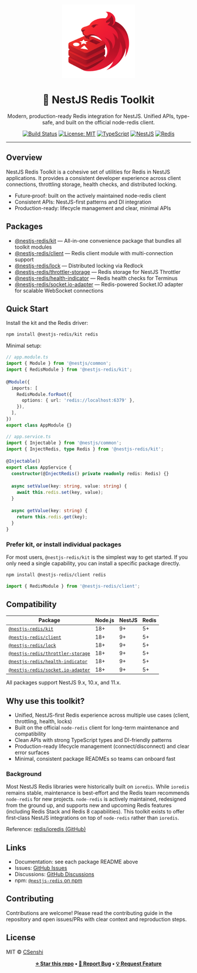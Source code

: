 <div align="center">

<img src="docs/images/logo.png" alt="NestJS Redis Toolkit Logo" width="200" height="200">

# 🚀 NestJS Redis Toolkit

Modern, production-ready Redis integration for NestJS. Unified APIs, type-safe, and built on the official node-redis client.

[![Build Status](https://github.com/CSenshi/nestjs-redis/workflows/CI/badge.svg)](https://github.com/CSenshi/nestjs-redis/actions)
[![License: MIT](https://img.shields.io/badge/License-MIT-yellow.svg)](https://opensource.org/licenses/MIT)
[![TypeScript](https://img.shields.io/badge/TypeScript-Ready-blue.svg)](https://www.typescriptlang.org/)
[![NestJS](https://img.shields.io/badge/NestJS-9%2B-red.svg)](https://nestjs.com/)
[![Redis](https://img.shields.io/badge/Redis-5+-red.svg)](https://redis.io/)

</div>

---

## Overview

NestJS Redis Toolkit is a cohesive set of utilities for Redis in NestJS applications. It provides a consistent developer experience across client connections, throttling storage, health checks, and distributed locking.

- Future‑proof: built on the actively maintained node-redis client
- Consistent APIs: NestJS-first patterns and DI integration
- Production-ready: lifecycle management and clear, minimal APIs

## Packages

- [@nestjs-redis/kit](packages/kit/README.md) — All-in-one convenience package that bundles all toolkit modules
- [@nestjs-redis/client](packages/client/README.md) — Redis client module with multi-connection support
- [@nestjs-redis/lock](packages/lock/README.md) — Distributed locking via Redlock
- [@nestjs-redis/throttler-storage](packages/throttler-storage/README.md) — Redis storage for NestJS Throttler
- [@nestjs-redis/health-indicator](packages/health-indicator/README.md) — Redis health checks for Terminus
- [@nestjs-redis/socket.io-adapter](packages/socket.io-adapter/README.md) — Redis-powered Socket.IO adapter for scalable WebSocket connections

## Quick Start

Install the kit and the Redis driver:

```bash
npm install @nestjs-redis/kit redis
```

Minimal setup:

```typescript
// app.module.ts
import { Module } from '@nestjs/common';
import { RedisModule } from '@nestjs-redis/kit';

@Module({
  imports: [
    RedisModule.forRoot({
      options: { url: 'redis://localhost:6379' },
    }),
  ],
})
export class AppModule {}
```

```typescript
// app.service.ts
import { Injectable } from '@nestjs/common';
import { InjectRedis, type Redis } from '@nestjs-redis/kit';

@Injectable()
export class AppService {
  constructor(@InjectRedis() private readonly redis: Redis) {}

  async setValue(key: string, value: string) {
    await this.redis.set(key, value);
  }

  async getValue(key: string) {
    return this.redis.get(key);
  }
}
```

### Prefer kit, or install individual packages

For most users, `@nestjs-redis/kit` is the simplest way to get started. If you only need a single capability, you can install a specific package directly.

```bash
npm install @nestjs-redis/client redis
```

```typescript
import { RedisModule } from '@nestjs-redis/client';
```

## Compatibility

| Package                                                                                            | Node.js | NestJS | Redis |
| -------------------------------------------------------------------------------------------------- | ------- | ------ | ----- |
| [`@nestjs-redis/kit`](https://www.npmjs.com/package/@nestjs-redis/kit)                             | 18+     | 9+     | 5+    |
| [`@nestjs-redis/client`](https://www.npmjs.com/package/@nestjs-redis/client)                       | 18+     | 9+     | 5+    |
| [`@nestjs-redis/lock`](https://www.npmjs.com/package/@nestjs-redis/lock)                           | 18+     | 9+     | 5+    |
| [`@nestjs-redis/throttler-storage`](https://www.npmjs.com/package/@nestjs-redis/throttler-storage) | 18+     | 9+     | 5+    |
| [`@nestjs-redis/health-indicator`](https://www.npmjs.com/package/@nestjs-redis/health-indicator)   | 18+     | 9+     | 5+    |
| [`@nestjs-redis/socket.io-adapter`](https://www.npmjs.com/package/@nestjs-redis/socket.io-adapter) | 18+     | 9+     | 5+    |

All packages support NestJS 9.x, 10.x, and 11.x.

## Why use this toolkit?

- Unified, NestJS-first Redis experience across multiple use cases (client, throttling, health, locks)
- Built on the official `node-redis` client for long-term maintenance and compatibility
- Clean APIs with strong TypeScript types and DI-friendly patterns
- Production-ready lifecycle management (connect/disconnect) and clear error surfaces
- Minimal, consistent package READMEs so teams can onboard fast

### Background

Most NestJS Redis libraries were historically built on `ioredis`. While `ioredis` remains stable, maintenance is best-effort and the Redis team recommends `node-redis` for new projects. `node-redis` is actively maintained, redesigned from the ground up, and supports new and upcoming Redis features (including Redis Stack and Redis 8 capabilities). This toolkit exists to offer first‑class NestJS integrations on top of `node-redis` rather than `ioredis`.

Reference: [redis/ioredis (GitHub)](https://github.com/redis/ioredis)

## Links

- Documentation: see each package README above
- Issues: [GitHub Issues](https://github.com/CSenshi/nestjs-redis/issues)
- Discussions: [GitHub Discussions](https://github.com/CSenshi/nestjs-redis/discussions)
- npm: [`@nestjs-redis` on npm](https://www.npmjs.com/org/nestjs-redis)

## Contributing

Contributions are welcome! Please read the contributing guide in the repository and open issues/PRs with clear context and reproduction steps.

## License

MIT © [CSenshi](https://github.com/CSenshi)

<div align="center">

**[⭐ Star this repo](https://github.com/CSenshi/nestjs-redis) • [🐛 Report Bug](https://github.com/CSenshi/nestjs-redis/issues) • [💡 Request Feature](https://github.com/CSenshi/nestjs-redis/discussions)**

</div>
